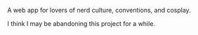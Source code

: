 A web app for lovers of nerd culture, conventions, and cosplay.

I think I may be abandoning this project for a while.